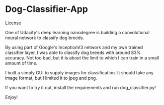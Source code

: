 # Dog-Classifier-App

[License](LICENSE)

One of Udacity's deep learning nanodegree is building a convolutional neural network to classify dog breeds.

By using part of Google's InceptionV3 network and my own trained classifier layer, I was able to classify dog breeds with around 83% accuracy.
Not too bad, but it is about the limit to which I can train in a small amount of time.

I built a simply GUI to supply images for classification. It should take any image format, but I limited it to jpeg and png.

If you want to try it out, install the requirements and run dog_classifier.py!

Enjoy!
